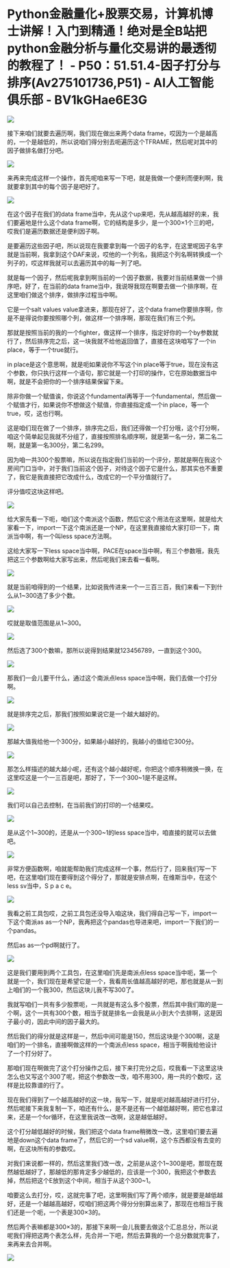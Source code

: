 # Python金融量化+股票交易，计算机博士讲解！入门到精通！绝对是全B站把python金融分析与量化交易讲的最透彻的教程了！ - P50：51.51.4-因子打分与排序(Av275101736,P51) - AI人工智能俱乐部 - BV1kGHae6E3G

![](img/2b12eb5ee2b3e9dd27470ac4645da31d_0.png)

接下来咱们就要去遍历啊，我们现在做出来两个data frame，哎因为一个是越高的，一个是越低的，所以说咱们得分别去呃遍历这个TFRAME，然后呢对其中的因子做排名做打分吧。



![](img/2b12eb5ee2b3e9dd27470ac4645da31d_2.png)

来再来完成这样一个操作，首先呢咱来写一下吧，就是我做一个便利而便利啊，我就要拿到其中的每个因子是吧好了。



![](img/2b12eb5ee2b3e9dd27470ac4645da31d_4.png)

在这个因子在我们的data frame当中，先从这个up来吧，先从越高越好的来，我们要遍地是什么这个data frame啊，它的结构是多少，是一个300×1个三的吧，哎我们是遍历数据还是便利因子啊。

是要遍历这些因子吧，所以说现在我要拿到每一个因子的名字，在这里呢因子名字就是当前啊，我拿到这个DAF来说，哎他的一个列名，我把这个列名啊转换成一个列子的，哎这样我就可以去遍历其中的每一列了吧。

就是每一个因子，然后呢我拿到啊当前的一个因子数据，我要对当前结果做一个排序吧，好了，在当前的data frame当中，我说呀我现在啊要去做一个排序啊，在这里咱们做这个排序，做排序过程当中啊。

它是一个salt values value拿进来，那现在好了，这个data frame你要排序啊，你是不是得说你要按照哪个列，做这样一个排序啊，那现在我们有三个列。

那就是按照当前的我的一个fighter，做这样一个排序，指定好你的一个by参数就行了，然后排序完之后，这一块我就不给他返回值了，直接在这块咱写了一个in place，等于一个true就行。

in place是这个意思啊，就是呃如果说你不写这个in place等于true，现在没有这个参数，你只执行这样一个语句，那它就是一个打印的操作，它在原始数据当中啊，就是不会把你的一个排序结果保留下来。

除非你做一个赋值诶，你说这个fundamental再等于一个fundamental，然后做一个赋值才行，如果说你不想做这个赋值，你直接指定成一个in place，等一个true，哎，这也行啊。

这是咱们现在做了一个排序，排序完之后，我们还得做一个打分哦，这个打分啊，咱这个简单起见我就不分组了，直接按照排名顺序啊，就是第一名一分，第二名二啊，就是第一名300分，第二名299。

因为咱一共300个股票嘛，所以说在指定我们当前的一个评分，那就是啊在我这个房间门口当中，对于我们当前这个因子，对待这个因子它是什么，那其实也不重要了，我它是我直接把它改成什么，改成它的一个平分值就行了。

评分值哎这块这样吧。

![](img/2b12eb5ee2b3e9dd27470ac4645da31d_6.png)

给大家先看一下呃，咱们这个南派这个函数，然后它这个用法在这里啊，就是给大家看一下，import一下这个南派还是一个NP，在这里我直接给大家打印一下，南派当中啊，有一个叫less space方法啊。

这给大家写一下less space当中啊，PACE在space当中啊，有三个参数哦，我先把这三个参数啊给大家写出来，然后呢我们来去看一看啊。



![](img/2b12eb5ee2b3e9dd27470ac4645da31d_8.png)

就是当前咱得到的一个结果，比如说我传进来一个一三百三百，我们来看一下到什么从1~300选了多少个数。

![](img/2b12eb5ee2b3e9dd27470ac4645da31d_10.png)

哎就是取值范围是从1~300。

![](img/2b12eb5ee2b3e9dd27470ac4645da31d_12.png)

然后选了300个数嘛，那所以说得到结果就123456789，一直到这个300。

![](img/2b12eb5ee2b3e9dd27470ac4645da31d_14.png)

那我们一会儿要干什么，通过这个南派点less space当中啊，我们去做一个打分啊。

![](img/2b12eb5ee2b3e9dd27470ac4645da31d_16.png)

就是排序完之后，那我们按照如果说它是一个越大越好的。

![](img/2b12eb5ee2b3e9dd27470ac4645da31d_18.png)

那越大值我给他一个300分，如果越小越好的，我越小的值给它300分。

![](img/2b12eb5ee2b3e9dd27470ac4645da31d_20.png)

那怎么样描述的越大越小呢，还有这个越小越好呢，你把这个顺序稍微换一换，在这里哎这是一个一三百是吧，那好了，下一个300~1是不是这样。



![](img/2b12eb5ee2b3e9dd27470ac4645da31d_22.png)

我们可以自己去控制，在当前我们的打印的一个结果哎。

![](img/2b12eb5ee2b3e9dd27470ac4645da31d_24.png)

是从这个1~300的，还是从一个300~1的less space当中，咱直接的就可以去做吧。

![](img/2b12eb5ee2b3e9dd27470ac4645da31d_26.png)

非常方便函数啊，咱就能帮助我们完成这样一个事，然后行了，回来我们写一下吧，在这里咱们现在要得到这个得分了，那就是安排点啊，在维斯当中，在这个less sv当中，S p a c e。



![](img/2b12eb5ee2b3e9dd27470ac4645da31d_28.png)

我看之前工具包哎，之前工具包还没导入咱这块，我们得自己写一下，import一下这个南派as as一个NP，我再把这个pandas也导进来吧，import一下我们的一个pandas。

然后as as一个pd啊就行了。

![](img/2b12eb5ee2b3e9dd27470ac4645da31d_30.png)

这是我们要用到两个工具包，在这里咱们先是南派点less space当中呃，第一个就是一个，我们现在是希望它是一个，我看周长值越高越好的吧，那也就是从一到上咱们的一个我300，然后这块儿我不写300了。

我就写咱们一共有多少股票呃，一共就是有这么多个股票，然后其中我们取的是一个啊，这个一共有300个数，相当于就是排名一会我是从小到大个去排啊，这是因子最小的，因此中间的因子最大的。

然后我们的得分就是这样是一，然后中间可能是150，然后这块是个300啊，这是咱们的一个排名，直接啊做这样的一个南派点less space，相当于啊我给他设计了一个打分好了。

那咱们现在啊做完了这个打分操作之后，接下来打完分之后，哎我看一下这里这块怎么也又写这个300了呢，把这个参数改一改，咱不用300，用一共的个数哎，这样是比较靠谱的行了。

现在我们得到了一个越高越好的这一块，我写一下，就是呃对越高越好进行打分，然后呢接下来我复制一下，咱还有什么，是不是还有一个越低越好啊，把它也拿过来，还是一个for循环，在这里我说改一改啊，这是越低越好。

这个打分越低越好的时候，我们把这个data frame稍微改一改，这里咱们要去遍地是down这个data frame了，然后它的一个sd value啊，这个东西都没有去变的啊，在这块所有的参数哎。

对我们来说都一样的，然后这里我们改一改，之前是从这个1~300是吧，那现在既然越低越好了，那越低的那肯定多少越低的，应该是一个300，我把这个参数去掉，然后把这个E放到这个中间，相当于从这个300~1。

咱要这么去打分，哎，这就完事了吧，这里啊我们写了两个顺序，就是要是越低越好，还是一个越越高越好，哎咱们把这两个得分分别算出来了，那现在也相当于我们还是一个呃，一个表是300×3的。

然后两个表嘛都是300×3的，那接下来啊一会儿我要去做这个汇总总分，所以说呢我们得把这两个表怎么样，先合并一下吧，然后去算我的一个总分数就完事了，来再来去合并啊。



![](img/2b12eb5ee2b3e9dd27470ac4645da31d_32.png)